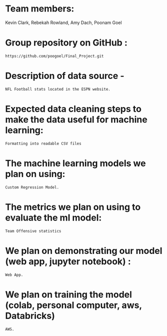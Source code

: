 # Team members:
 Kevin Clark, Rebekah Rowland, Amy Dach, Poonam Goel
# Group repository on GitHub : 
    https://github.com/poogoel/Final_Project.git
# Description of data source - 
    NFL Football stats located in the ESPN website.
# Expected data cleaning steps to make the data useful for machine learning:
    Formatting into readable CSV files 
# The machine learning models we plan on using:
    Custom Regression Model.
# The metrics we plan on using to evaluate the ml model: 
    Team Offensive statistics
# We plan on demonstrating our model (web app, jupyter notebook) :
    Web App.
# We plan on training the model (colab, personal computer, aws, Databricks)
    AWS.